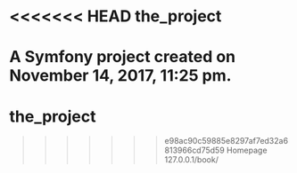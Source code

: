<<<<<<< HEAD
the_project
===========

A Symfony project created on November 14, 2017, 11:25 pm.
=======
# the_project
>>>>>>> e98ac90c59885e8297af7ed32a6813966cd75d59
Homepage 127.0.0.1/book/

